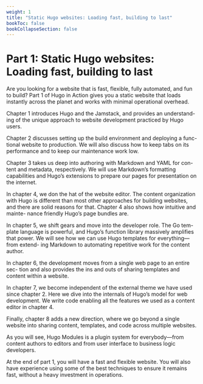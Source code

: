 ```yaml
---
weight: 1
title: "Static Hugo websites: Loading fast, building to last"
bookToc: false
bookCollapseSection: false
---
```


# Part 1: Static Hugo websites: Loading fast, building to last

Are you looking for a website that is fast, flexible, fully automated, and fun to build? Part 1 of Hugo in Action gives you a static website that loads instantly across the planet and works with minimal operational overhead.

Chapter 1 introduces Hugo and the Jamstack, and provides an understand- ing of the unique approach to website development practiced by Hugo users.

Chapter 2 discusses setting up the build environment and deploying a func- tional website to production. We will also discuss how to keep tabs on its performance and to keep our maintenance work low.

Chapter 3 takes us deep into authoring with Markdown and YAML for con- tent and metadata, respectively. We will use Markdown’s formatting capabilities and Hugo’s extensions to prepare our pages for presentation on the internet.

In chapter 4, we don the hat of the website editor. The content organization with Hugo is different than most other approaches for building websites, and there are solid reasons for that. Chapter 4 also shows how intuitive and mainte- nance friendly Hugo’s page bundles are.

In chapter 5, we shift gears and move into the developer role. The Go tem- plate language is powerful, and Hugo’s function library massively amplifies that power. We will see how we can use Hugo templates for everything—from extend- ing Markdown to automating repetitive work for the content author.

In chapter 6, the development moves from a single web page to an entire sec- tion and also provides the ins and outs of sharing templates and content within a website.

In chapter 7, we become independent of the external theme we have used since chapter 2. Here we dive into the internals of Hugo’s model for web development. We write code enabling all the features we used as a content editor in chapter 4.

Finally, chapter 8 adds a new direction, where we go beyond a single website into sharing content, templates, and code across multiple websites.

As you will see, Hugo Modules is a plugin system for everybody—from content authors to editors and from user interface to business logic developers.

At the end of part 1, you will have a fast and flexible website. You will also have experience using some of the best techniques to ensure it  remains  fast,  without  a heavy investment in operations.
